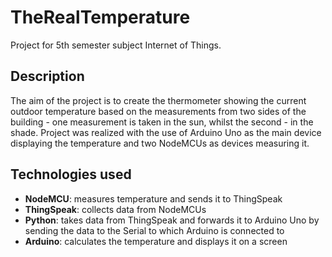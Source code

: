 # TheRealTemperature
Project for 5th semester subject Internet of Things. 

## Description
The aim of the project is to create the thermometer showing the current outdoor temperature based on the measurements from two sides of the building - one measurement is taken in the sun, whilst the second - in the shade. Project was realized with the use of Arduino Uno as the main device displaying the temperature and two NodeMCUs as devices measuring it. 

## Technologies used
- **NodeMCU**: measures temperature and sends it to ThingSpeak
- **ThingSpeak**: collects data from NodeMCUs
- **Python**: takes data from ThingSpeak and forwards it to Arduino Uno by sending the data to the Serial to which Arduino is connected to
- **Arduino**: calculates the temperature and displays it on a screen
